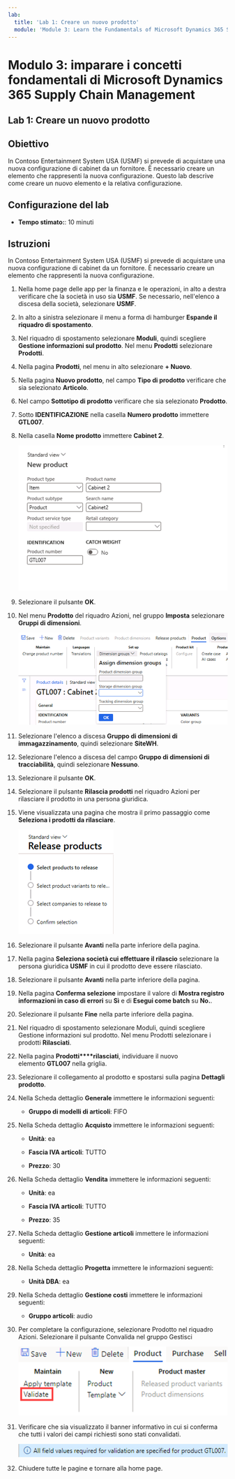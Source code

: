 ```yaml
---
lab:
  title: 'Lab 1: Creare un nuovo prodotto'
  module: 'Module 3: Learn the Fundamentals of Microsoft Dynamics 365 Supply Chain Management'
---
```


# Modulo 3: imparare i concetti fondamentali di Microsoft Dynamics 365 Supply Chain Management

## Lab 1: Creare un nuovo prodotto

## Obiettivo

In Contoso Entertainment System USA (USMF) si prevede di acquistare una nuova configurazione di cabinet da un fornitore. È necessario creare un elemento che rappresenti la nuova configurazione. Questo lab descrive come creare un nuovo elemento e la relativa configurazione.

## Configurazione del lab

   - **Tempo stimato:**: 10 minuti

## Istruzioni

In Contoso Entertainment System USA (USMF) si prevede di acquistare una nuova configurazione di cabinet da un fornitore. È necessario creare un elemento che rappresenti la nuova configurazione.

1.  Nella home page delle app per la finanza e le operazioni, in alto a destra verificare che la società in uso sia **USMF**. Se necessario, nell'elenco a discesa della società, selezionare **USMF**.

2.  In alto a sinistra selezionare il menu a forma di hamburger **Espande il riquadro di spostamento**.

3.  Nel riquadro di spostamento selezionare **Moduli**, quindi scegliere **Gestione informazioni sul prodotto**. Nel menu **Prodotti** selezionare **Prodotti**.

4.  Nella pagina **Prodotti**, nel menu in alto selezionare **+ Nuovo**.

5.  Nella pagina **Nuovo prodotto**, nel campo **Tipo di prodotto** verificare che sia selezionato **Articolo**.

6.  Nel campo **Sottotipo di prodotto** verificare che sia selezionato **Prodotto**.

7.  Sotto **IDENTIFICAZIONE** nella casella **Numero prodotto** immettere **GTL007**.

8.  Nella casella **Nome prodotto** immettere **Cabinet 2**.

    ![Lo screenshot mostra la vista standard della pagina di creazione del nuovo prodotto.](./media/03-learn-the-fundamentals-of-dynamics-365-supply-chain-management-07.png)

9.  Selezionare il pulsante **OK**.

10. Nel menu **Prodotto** del riquadro Azioni, nel gruppo **Imposta** selezionare **Gruppi di dimensioni**.

    ![Lo screenshot mostra l'opzione di configurazione nel menu del prodotto in cui è possibile aggiungere i dettagli dei diversi gruppi di dimensioni.](./media/03-learn-the-fundamentals-of-dynamics-365-supply-chain-management-08.png)

11. Selezionare l'elenco a discesa **Gruppo di dimensioni di immagazzinamento**, quindi selezionare **SiteWH**.

12. Selezionare l'elenco a discesa del campo **Gruppo di dimensioni di tracciabilità**, quindi selezionare **Nessuno**.

13. Selezionare il pulsante **OK**.

14. Selezionare il pulsante **Rilascia prodotti** nel riquadro Azioni per rilasciare il prodotto in una persona giuridica.

15. Viene visualizzata una pagina che mostra il primo passaggio come **Seleziona i prodotti da rilasciare**.

    ![Lo screenshot mostra la vista standard della pagina dei prodotti rilasciati.](./media/03-learn-the-fundamentals-of-dynamics-365-supply-chain-management-09.png)

16. Selezionare il pulsante **Avanti** nella parte inferiore della pagina.

17. Nella pagina **Seleziona società cui effettuare il rilascio** selezionare la persona giuridica **USMF** in cui il prodotto deve essere rilasciato.

18. Selezionare il pulsante **Avanti** nella parte inferiore della pagina.

19. Nella pagina **Conferma selezione** impostare il valore di **Mostra registro informazioni in caso di errori** su **Sì** e di **Esegui come batch** su **No.**.

20. Selezionare il pulsante **Fine** nella parte inferiore della pagina.

21. Nel riquadro di spostamento selezionare Moduli, quindi scegliere Gestione informazioni sul prodotto. Nel menu Prodotti selezionare i prodotti **Rilasciati**.

22. Nella pagina **Prodotti****rilasciati**, individuare il nuovo elemento **GTL007** nella griglia. 

23. Selezionare il collegamento al prodotto e spostarsi sulla pagina **Dettagli prodotto**.

24. Nella Scheda dettaglio **Generale** immettere le informazioni seguenti:

    - **Gruppo di modelli di articoli**: FIFO

25. Nella Scheda dettaglio **Acquisto** immettere le informazioni seguenti:

    - **Unità**: ea

    - **Fascia IVA articoli**: TUTTO

    - **Prezzo**: 30

26. Nella Scheda dettaglio **Vendita** immettere le informazioni seguenti:

    - **Unità**: ea

    - **Fascia IVA articoli**: TUTTO

    - **Prezzo**: 35

27. Nella Scheda dettaglio **Gestione articoli** immettere le informazioni seguenti:

    - **Unità**: ea

28. Nella Scheda dettaglio **Progetta** immettere le informazioni seguenti:

    - **Unità DBA**: ea

29. Nella Scheda dettaglio **Gestione costi** immettere le informazioni seguenti:

    - **Gruppo articoli**: audio

30. Per completare la configurazione, selezionare Prodotto nel riquadro Azioni. Selezionare il pulsante Convalida nel gruppo Gestisci

    ![Screenshot che mostra il gruppo Mantieni sotto il pulsante Prodotto nel riquadro azioni. Il pulsante Convalida nel gruppo Mantieni è selezionato.](./media/03-learn-the-fundamentals-of-dynamics-365-supply-chain-management-10.png)

31. Verificare che sia visualizzato il banner informativo in cui si conferma che tutti i valori dei campi richiesti sono stati convalidati.

    ![Screenshot che mostra il banner informativo in cui si conferma che tutti i valori dei campi necessari sono stati convalidati. ](./media/03-learn-the-fundamentals-of-dynamics-365-supply-chain-management-11.png)

32. Chiudere tutte le pagine e tornare alla home page.
